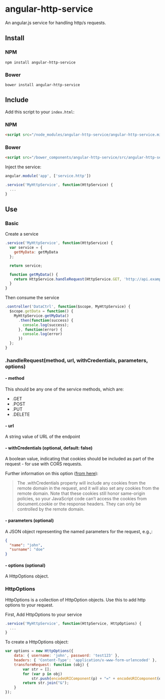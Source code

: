 # angular-http-service

An angular.js service for handling http/s requests.

## Install

### NPM

```
npm install angular-http-service
```

### Bower

```
bower install angular-http-service
```

## Include

Add this script to your ```index.html```:

### NPM

```html
<script src="/node_modules/angular-http-service/angular-http-service.min.js"></script>
```

### Bower

```html
<script src="/bower_components/angular-http-service/src/angular-http-service.js"></script>
```

Inject the service:

```js
angular.module('app', ['service.http'])

.service('MyHttpService', function(HttpService) {
  ...
}
```

## Use

### Basic


Create a service
```js
.service('MyHttpService', function(HttpService) {
  var service = {
    getMyData: getMyData
  };

  return service;

  function getMyData() {
    return HttpService.handleRequest(HttpService.GET, 'http://api.example.com/data');
  }
}
```

Then consume the service
```js
.controller('DataCtrl', function($scope, MyHttpService) {
  $scope.getData = function() {
    MyHttpService.getMyData()
      .then(function(success) {
        console.log(success);
      }, function(error) {
        console.log(error)
      })
  };
}
```

### .handleRequest(method, url, withCredentials, parameters, options)

#### - method

This should be any one of the service methods, which are:

  * .GET
  * .POST
  * .PUT
  * .DELETE

#### - url

A string value of URL of the endpoint

#### - withCredentials (optional, default: false)

A boolean value, indicating that cookies should be included as part of the request - for use with CORS requests.

Further information on this option ([from here](http://www.html5rocks.com/en/tutorials/cors/)):

> The .withCredentials property will include any cookies from the remote domain in the request, and it will also set any cookies from the remote domain. Note that these cookies still honor same-origin policies, so your JavaScript code can’t access the cookies from document.cookie or the response headers. They can only be controlled by the remote domain.

#### - parameters (optional)

A JSON object representing the named parameters for the request, e.g.,:

```json
{
  "name": "john",
  "surname": "doe"
}
```

#### - options (optional)

A HttpOptions object.

### HttpOptions

HttpOptions is a collection of HttpOption objects. Use this to add http options to your request.

First, Add HttpOptions to your service

```js
.service('MyHttpService', function(HttpService, HttpOptions) {
  ...
}
```
  
To create a HttpOptions object:

```js
var options = new HttpOptions({
    data: { username: 'john', password: 'test123' },
    headers: { 'Content-Type': 'application/x-www-form-urlencoded' },
    transformRequest: function (obj) {
        var str = [];
        for (var p in obj)
            str.push(encodeURIComponent(p) + "=" + encodeURIComponent(obj[p]));
        return str.join("&");
    }
});
```
